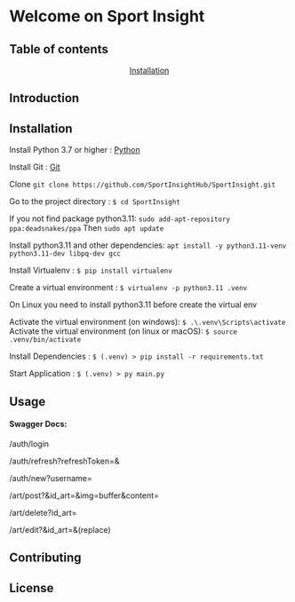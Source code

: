 # Welcome on Sport Insight

## Table of contents
<p align="center">
    <a href="#installation">Installation</a>
</p>

## Introduction

## Installation

Install Python 3.7 or higher : [Python](https://www.python.org/downloads/)

Install Git : [Git](https://git-scm.com/downloads)

Clone ``git clone https://github.com/SportInsightHub/SportInsight.git``

Go to the project directory : ``$ cd SportInsight``

If you not find package python3.11: ``sudo add-apt-repository ppa:deadsnakes/ppa`` Then ``sudo apt update``

Install python3.11 and other dependencies: ``apt install -y python3.11-venv python3.11-dev libpq-dev gcc``

Install Virtualenv : ``$ pip install virtualenv``

Create a virtual environment : ``$ virtualenv -p python3.11 .venv ``

On Linux you need to install python3.11 before create the virtual env

Activate the virtual environment (on windows): ``$ .\.venv\Scripts\activate``
Activate the virtual environment (on linux or macOS): ``$ source .venv/bin/activate``

Install Dependencies : ``$ (.venv) > pip install -r requirements.txt``

Start Application : ``$ (.venv) > py main.py``

## Usage

#### Swagger Docs:

/auth/login

/auth/refresh?refreshToken=&

/auth/new?username=

/art/post?&id_art=&img=buffer&content=

/art/delete?id_art=

/art/edit?&id_art=&(replace)

## Contributing

## License
